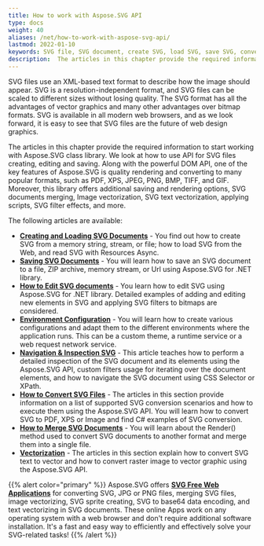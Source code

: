 ```yaml
---
title: Нow to work with Aspose.SVG API
type: docs
weight: 40
aliases: /net/how-to-work-with-aspose-svg-api/
lastmod: 2022-01-10
keywords: SVG file, SVG document, create SVG, load SVG, save SVG, convert svg, merge svg, svg filter, svg text
description:  The articles in this chapter provide the required information to start working with Aspose.SVG class library. We look at how the DOM represents an SVG document in memory and how to use API for SVG files creating, editing, saving, converting, and merging. The articles provide various C# examples (code snippets) of creating, loading, saving, editing, converting and merging SVG files using Aspose.SVG for .NET API. 
---
```


SVG files use an XML-based text format to describe how the image should appear. SVG is a resolution-independent format, and SVG files can be scaled to different sizes without losing quality. The SVG format has all the advantages of vector graphics and many other advantages over bitmap formats. SVG is available in all modern web browsers,  and as we look forward, it is easy to see that SVG files are the future of web design graphics.

The articles in this chapter provide the required information to start working with Aspose.SVG class library. We look at how to use API for SVG files creating, editing and saving. Along with the powerful DOM API, one of the key features of Aspose.SVG is quality rendering and converting to many popular formats, such as PDF, XPS, JPEG, PNG, BMP, TIFF, and GIF. Moreover, this library offers additional saving and rendering options, SVG documents merging, Image vectorization, SVG text vectorization, applying scripts, SVG filter effects, and more.

The following articles are available:

- [**Creating and Loading SVG Documents**](/svg/net/how-to-work-with-aspose-svg-api/creating-loading-documents/) - You find out how to create SVG from a memory string,  stream, or file; how to load SVG from the Web, and read SVG with Resources Async.
- [**Saving SVG Documents**](/svg/net/how-to-work-with-aspose-svg-api/saving-svg-documents/) - You will learn how to save an SVG document to a file, ZIP archive, memory stream, or Url using Aspose.SVG for .NET library.
- [**How to Edit SVG documents**](/svg/net/how-to-work-with-aspose-svg-api/how-to-edit-svg-documents/) - You learn how to edit SVG using Aspose.SVG for .NET library. Detailed examples of adding and editing new elements in SVG and applying SVG filters to bitmaps are considered.
- [**Environment Configuration**](/svg/net/how-to-work-with-aspose-svg-api/environment-configuration/) - You will learn how to create various configurations and adapt them to the different environments where the application runs. This can be a custom theme, a runtime service or a web request network service.
- [**Navigation & Inspection SVG**](/svg/net/how-to-work-with-aspose-svg-api/navigation-inspection/) - This article teaches how to perform a detailed inspection of the SVG document and its elements using the Aspose.SVG API, custom filters usage for iterating over the document elements, and how to navigate the SVG document using CSS Selector or XPath.
- [**How to Convert SVG Files**](/svg/net/how-to-work-with-aspose-svg-api/converting/) - The articles in this section provide information on a list of supported SVG conversion scenarios and how to execute them using the Aspose.SVG API. You will learn how to convert SVG to PDF, XPS or Image and find C# examples of SVG conversion.
- [**How to Merge SVG Documents**](/svg/net/how-to-work-with-aspose-svg-api/how-to-merge-svg-files/) - You will learn about the Render() method used to convert SVG documents to another format and merge them into a single file.
- [**Vectorization**](/svg/net/how-to-work-with-aspose-svg-api/vectorization/) - The articles in this section explain how to convert SVG text to vector and how to convert raster image to vector graphic using the Aspose.SVG API.



{{% alert color="primary" %}}
Aspose.SVG offers  [**SVG Free Web Applications**](https://products.aspose.app/svg/applications) for converting SVG, JPG or PNG files, merging SVG files, image vectorizing, SVG sprite creating, SVG to base64 data encoding, and text vectorizing in SVG documents. These online Apps work on any operating system with a web browser and don't require additional software installation. It's a fast and easy way to efficiently and effectively solve your SVG-related tasks!
{{% /alert %}} 

